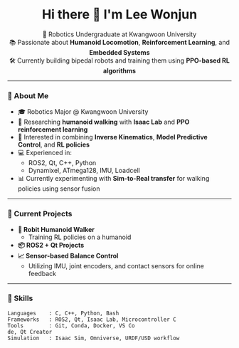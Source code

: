 <h1 align="center">Hi there 👋 I'm Lee Wonjun</h1>

<p align="center">
  🤖 Robotics Undergraduate at Kwangwoon University <br>
  📚 Passionate about <b>Humanoid Locomotion</b>, <b>Reinforcement Learning</b>, and <b>Embedded Systems</b><br>
  🛠️ Currently building bipedal robots and training them using <b>PPO-based RL algorithms</b><br>
</p>

---

### 🚀 About Me

- 🎓 Robotics Major @ Kwangwoon University
- 🧠 Researching **humanoid walking** with **Isaac Lab** and **PPO reinforcement learning**
- 🦿 Interested in combining **Inverse Kinematics**, **Model Predictive Control**, and **RL policies**
- 💻 Experienced in:
  - ROS2, Qt, C++, Python
  - Dynamixel, ATmega128, IMU, Loadcell
- 📊 Currently experimenting with **Sim-to-Real transfer** for walking policies using sensor fusion

---

### 🧪 Current Projects

- **🤖 Robit Humanoid Walker**
  - Training RL policies on a humanoid
- **📦 ROS2 + Qt Projects**
- **📈 Sensor-based Balance Control**
  - Utilizing IMU, joint encoders, and contact sensors for online feedback

---

### 📌 Skills

```text
Languages    : C, C++, Python, Bash
Frameworks   : ROS2, Qt, Isaac Lab, Microcontroller C
Tools        : Git, Conda, Docker, VS Co
de, Qt Creator
Simulation   : Isaac Sim, Omniverse, URDF/USD workflow

